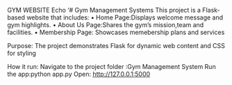 
GYM WEBSITE
Echo ‘# Gym Management Systems
This project is a Flask-based website that includes:
•	Home Page:Displays welcome message and gym highlights.
•	About Us Page:Shares the gym’s mission,team and facilities.
•	Membership Page: Showcases memebership plans and services

   Purpose:
The project demonstrates Flask for dynamic web content and CSS for styling

How it run:
Navigate to the project folder :Gym Management System
Run the app:python app.py
Open: http://127.0.0.1:5000
